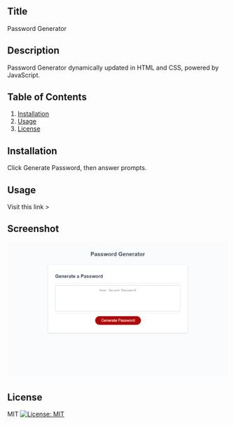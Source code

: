 
  ## Title
  Password Generator

  ## Description 
  Password Generator dynamically updated in HTML and CSS, powered by JavaScript.
  
  ## Table of Contents
  1. [Installation](#Installation)
  2. [Usage](#Usage)
  3. [License](#License)
  
  ## Installation
  Click Generate Password, then answer prompts.

  ## Usage
  Visit this link >

  ## Screenshot
![Generator Screenshot](assets\images\dq1MUL3cfZ.png)

  ## License
  MIT [![License: MIT](https://img.shields.io/badge/License-MIT-yellow.svg)](https://opensource.org/licenses/MIT)

